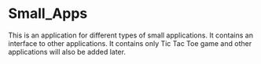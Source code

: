 # Small_Apps

This is an application for different types of small applications.
It contains an interface to other applications.
It contains only Tic Tac Toe game and other applications will also be added later.
